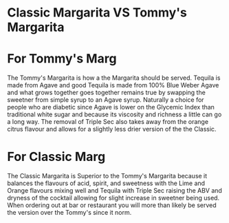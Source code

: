 # Classic Margarita VS Tommy's Margarita

# For Tommy's Marg

The Tommy's Margarita is how a the Margarita should be served. Tequila is made from Agave and good Tequila is made from 100% Blue Weber Agave and what grows together goes together remains true by swapping the sweetner from simple syrup to an Agave syrup. Naturally a choice for people who are diabetic since Agave is lower on the Glycemic Index than traditional white sugar and because its viscosity and richness a little can go a long way. The removal of Triple Sec also takes away from the orange citrus flavour and allows for a slightly less drier version of the the Classic.

# For Classic Marg

The Classic Margarita is Superior to the Tommy's Margarita because it balances the flavours of acid, spirit, and sweetness with the Lime and Orange flavours mixing well and Tequila with Triple Sec raising the ABV and dryness of the cocktail allowing for slight increase in sweetner being used. When ordering out at bar or restaurant you will more than likely be served the version over the Tommy's since it norm.